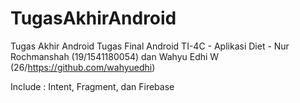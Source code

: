 # TugasAkhirAndroid
Tugas Akhir Android
Tugas Final Android TI-4C - Aplikasi Diet - Nur Rochmanshah (19/1541180054) dan Wahyu Edhi W (26/https://github.com/wahyuedhi)

Include : Intent, Fragment, dan Firebase 
